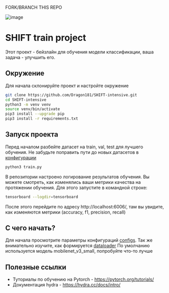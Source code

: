 FORK/BRANCH THIS REPO

![image](https://github.com/user-attachments/assets/63bbdc0a-bb55-4397-b4cc-30897d037d72)


# SHIFT train project
Этот проект - бейзлайн для обучения модели классификации, ваша задача - улучшить его.

## Окружение
Для начала склонируйте проект и настройте окружение
```bash
git clone https://github.com/Dragon181/SHIFT-intensive.git
cd SHIFT-intensive
python3 -m venv venv
source venv/bin/activate
pip3 install --upgrade pip
pip3 install -r requirements.txt
```

## Запуск проекта
Перед началом разбейте датасет на train, val, test для лучшего обучения.
Не забудьте поправить пути до новых датасетов в [конфигурации](conf/data/sign_train.yaml)
```bash
python3 train.py
```
В репозитории настроено логирование результатов обучения. Вы можете смотреть, как изменялись ваши метрики качества на протяжении обучения.
Для этого запустите в командной строке:

```bash
tensorboard --logdir=tensorboard
```
После этого перейдите по адресу http://localhost:6006/, там вы увидите, как изменяются метрики (accuracy, f1, precision, recall)

## С чего начать?
Для начала просмотрите параметры конфигураций [configs](conf/).
Так же внимательно изучите, как формируется [dataloader](srcs/data_loader/data_loaders.py)
По умолчанию используется модель mobilenet_v3_small, попробуйте что-то лучше

## Полезные ссылки
- Туториалы по обучению на Pytorch - https://pytorch.org/tutorials/
- Документация hydra - https://hydra.cc/docs/intro/

